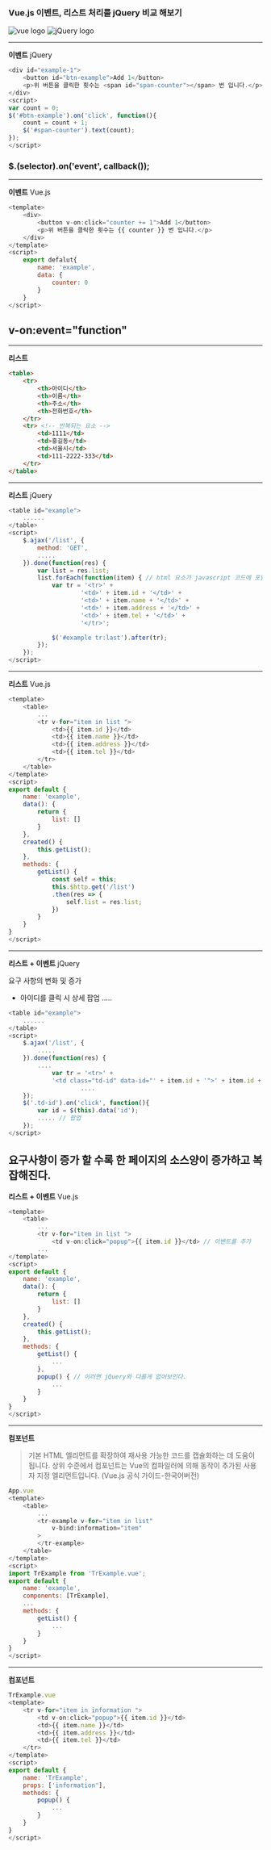 ### Vue.js 이벤트, 리스트 처리를 jQuery 비교 해보기

![vue logo](https://kr.vuejs.org/images/logo.png)
![jQuery logo](https://brand.jquery.org/resources/jquery-mark-light.gif)

---
**이벤트** jQuery  

```javascript
<div id="example-1">
    <button id="btn-example">Add 1</button>
    <p>위 버튼을 클릭한 횟수는 <span id="span-counter"></span> 번 입니다.</p>
</div>  
<script>
var count = 0;
$('#btn-example').on('click', function(){
    count = count + 1;
    $('#span-counter').text(count);
});
</script>
```

### **$.(selector).on('event', callback());**

---
**이벤트** Vue.js  

```javascript
<template>
    <div>
        <button v-on:click="counter += 1">Add 1</button>
        <p>위 버튼을 클릭한 횟수는 {{ counter }} 번 입니다.</p>
    </div>
</template>
<script>
    export defalut{
        name: 'example',
        data: {
            counter: 0
        }
    }
</script>
```
## **v-on:event="function"**

---
**리스트**
```html
<table>
    <tr>
        <th>아이디</th>
        <th>이름</th>
        <th>주소</th>
        <th>전화번호</th>
    </tr>
    <tr> <!-- 반복되는 요소 -->
        <td>1111</td>
        <td>홍길동</td>
        <td>서울시</td>
        <td>111-2222-333</td>
    </tr>
</table>
```
---
**리스트** jQuery
```javascript
<table id="example">
    ......
</table>
<script>
    $.ajax('/list', {
        method: 'GET',
        .....
    }).done(function(res) {
        var list = res.list;
        list.forEach(function(item) { // html 요소가 javascript 코드에 포함
            var tr = '<tr>' +
                    '<td>' + item.id + '</td>' +
                    '<td>' + item.name + '</td>' +
                    '<td>' + item.address + '</td>' +
                    '<td>' + item.tel + '</td>' +
                    '</tr>';

            $('#example tr:last').after(tr);
        });
    });
</script>
```
---
**리스트** Vue.js
```javascript
<template>
    <table>
        ...
        <tr v-for="item in list "> 
            <td>{{ item.id }}</td>
            <td>{{ item.name }}</td>
            <td>{{ item.address }}</td>
            <td>{{ item.tel }}</td>
        </tr>
    </table>
</template>
<script>
export default {
    name: 'example',
    data(): {
        return {
            list: []
        }
    },
    created() {
        this.getList();
    },
    methods: {
        getList() {
            const self = this;
            this.$http.get('/list')
            .then(res => {
                self.list = res.list;
            })
        }
    }
}
</script>
```
---
**리스트 + 이벤트**  jQuery

요구 사항의 변화 및 증가
- 아이디를 클릭 시 상세 팝업 .....
```javascript
<table id="example">
    ......
</table>
<script>
    $.ajax('/list', {
        .....
    }).done(function(res) {
        ....
            var tr = '<tr>' +
            '<td class="td-id" data-id="' + item.id + '">' + item.id + '</td>' +
                    ....
    });
    $('.td-id').on('click', function(){
        var id = $(this).data('id');
        ..... // 팝업
    });
</script>
```  
요구사항이 증가 할 수록 한 페이지의 소스양이 증가하고 복잡해진다.
---
**리스트 + 이벤트** Vue.js
```javascript
<template>
    <table>
        ...
        <tr v-for="item in list "> 
            <td v-on:click="popup">{{ item.id }}</td> // 이벤트를 추가
        ...
</template>
<script>
export default {
    name: 'example',
    data(): {
        return {
            list: []
        }
    },
    created() {
        this.getList();
    },
    methods: {
        getList() {
            ...
        },
        popup() { // 이러면 jQuery와 다를게 없어보인다.
            ...
        }
    }
}
</script>
```
---
**컴포넌트**

>기본 HTML 엘리먼트를 확장하여 재사용 가능한 코드를 캡슐화하는 데 도움이 됩니다. 상위 수준에서 컴포넌트는 Vue의 컴파일러에 의해 동작이 추가된 사용자 지정 엘리먼트입니다. (Vue.js 공식 가이드-한국어버전)

```javascript
App.vue
<template>
    <table>
        ...
        <tr-example v-for="item in list"
            v-bind:information="item"
        >
        </tr-example>
    </table>
</template>
<script>
import TrExample from 'TrExample.vue';
export default {
    name: 'example',
    components: [TrExample],
    ...
    methods: {
        getList() {
            ...
        }
    }
}
</script>
```
---
**컴포넌트**
```javascript
TrExample.vue
<template>
    <tr v-for="item in information "> 
        <td v-on:click="popup">{{ item.id }}</td>
        <td>{{ item.name }}</td>
        <td>{{ item.address }}</td>
        <td>{{ item.tel }}</td>
    </tr>
</template>
<script>
export default {
    name: 'TrExample',
    props: ['information'],
    methods: {
        popup() {
            ...
        }
    }
}
</script>
```

